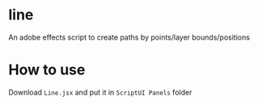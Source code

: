 # line
An adobe effects script to create paths by points/layer bounds/positions

# How to use

Download `Line.jsx` and put it in `ScriptUI Panels` folder
